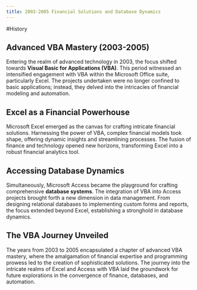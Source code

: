 ```yaml
---
title: 2003-2005 Financial Solutions and Database Dynamics
---
```

#History 
## Advanced VBA Mastery (2003-2005)

Entering the realm of advanced technology in 2003, the focus shifted towards **Visual Basic for Applications (VBA)**. This period witnessed an intensified engagement with VBA within the Microsoft Office suite, particularly Excel. The projects undertaken were no longer confined to basic applications; instead, they delved into the intricacies of financial modeling and automation.

## Excel as a Financial Powerhouse

Microsoft Excel emerged as the canvas for crafting intricate financial solutions. Harnessing the power of VBA, complex financial models took shape, offering dynamic insights and streamlining processes. The fusion of finance and technology opened new horizons, transforming Excel into a robust financial analytics tool.

## Accessing Database Dynamics

Simultaneously, Microsoft Access became the playground for crafting comprehensive **database systems**. The integration of VBA into Access projects brought forth a new dimension in data management. From designing relational databases to implementing custom forms and reports, the focus extended beyond Excel, establishing a stronghold in database dynamics.

## The VBA Journey Unveiled

The years from 2003 to 2005 encapsulated a chapter of advanced VBA mastery, where the amalgamation of financial expertise and programming prowess led to the creation of sophisticated solutions. The journey into the intricate realms of Excel and Access with VBA laid the groundwork for future explorations in the convergence of finance, databases, and automation.